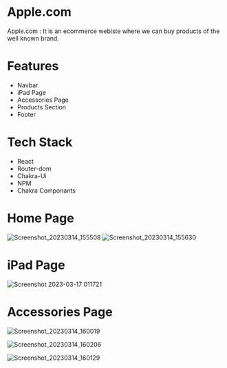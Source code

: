 # Apple.com
Apple.com : It is an ecommerce webiste where we can buy products of the well known brand.


# Features
* Navbar
* iPad Page
* Accessories Page
* Products Section
* Footer


# Tech Stack
* React
* Router-dom
* Chakra-Ui
* NPM 
* Chakra Componants




# Home Page
![Screenshot_20230314_155508](https://user-images.githubusercontent.com/107460950/224974659-154c92c6-bab5-4c05-bb03-b48e9a6c79d5.png)
![Screenshot_20230314_155630](https://user-images.githubusercontent.com/107460950/224974745-8323f25d-f432-4223-abe6-e6f36b78a8c0.png)

# iPad Page
![Screenshot 2023-03-17 011721](https://user-images.githubusercontent.com/107460950/225738110-60bc92e7-9c68-4903-94fc-1f208c6e0f59.png)


# Accessories Page


![Screenshot_20230314_160019](https://user-images.githubusercontent.com/107460950/224974811-dce68995-e8f2-490f-9ca9-be5f89502f6b.png)

![Screenshot_20230314_160206](https://user-images.githubusercontent.com/107460950/224974979-9aa5d95a-24fd-4ea4-a449-2ac10ae6e683.png)

![Screenshot_20230314_160129](https://user-images.githubusercontent.com/107460950/224975050-7f2c78a8-46f1-4e2d-9331-53659e60294e.png)





